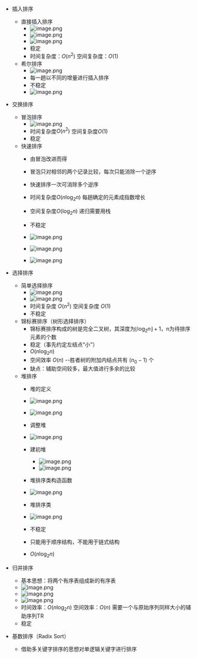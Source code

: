 - 插入排序
	- 直接插入排序
		- ![image.png](https://obsidian-1326430649.cos.ap-chongqing.myqcloud.com/pic/202405151606406.png)
		- ![image.png](https://obsidian-1326430649.cos.ap-chongqing.myqcloud.com/pic/202405151611660.png)
		- ![image.png](https://obsidian-1326430649.cos.ap-chongqing.myqcloud.com/pic/202405151612886.png)
		- 稳定
		- 时间复杂度：$O(n^2)$ 空间复杂度：$O(1)$
	- 希尔排序
		- ![image.png](https://obsidian-1326430649.cos.ap-chongqing.myqcloud.com/pic/202405151613655.png)
		- 每一趟以不同的增量进行插入排序
		- 不稳定
		- ![image.png](https://obsidian-1326430649.cos.ap-chongqing.myqcloud.com/pic/202405151619651.png)

- 交换排序
	- 冒泡排序
		- ![image.png](https://obsidian-1326430649.cos.ap-chongqing.myqcloud.com/pic/202405151620066.png)
		- 时间复杂度$O(n^2)$ 空间复杂度$O(1)$
		- 稳定
	- 快速排序
		- 由冒泡改进而得
		- 冒泡只对相邻的两个记录比较，每次只能消除一个逆序
		- 快速排序一次可消除多个逆序
		- 时间复杂度$O(n\log _2n)$ 每趟确定的元素成指数增长
		- 空间复杂度$O(\log _2n)$ 递归需要用栈
		- 不稳定
		- ![image.png](https://obsidian-1326430649.cos.ap-chongqing.myqcloud.com/pic/202405191102088.png)

		- ![image.png](https://obsidian-1326430649.cos.ap-chongqing.myqcloud.com/pic/202405151645052.png)
		- ![image.png](https://obsidian-1326430649.cos.ap-chongqing.myqcloud.com/pic/202405151654806.png)

- 选择排序
	- 简单选择排序
		- ![image.png](https://obsidian-1326430649.cos.ap-chongqing.myqcloud.com/pic/202405191108122.png)
		- ![image.png](https://obsidian-1326430649.cos.ap-chongqing.myqcloud.com/pic/202405151720783.png)
		- 时间复杂度 $O(n^2)$ 空间复杂度 $O(1)$
		- 不稳定
	- 锦标赛排序（树形选择排序）
		- 锦标赛排序构成的树是完全二叉树，其深度为$\lfloor \log_2n \rfloor + 1$，n为待排序元素的个数
		- 稳定（事先约定左结点“小”）
		- $O(n\log _2n)$
		- 空间效率 $O(n)$ --胜者树的附加内结点共有 $(n_0 - 1)$ 个
		- 缺点：辅助空间较多，最大值进行多余的比较
	- 堆排序
		- 堆的定义
		- ![image.png](https://obsidian-1326430649.cos.ap-chongqing.myqcloud.com/pic/202405161243754.png)
		- ![image.png](https://obsidian-1326430649.cos.ap-chongqing.myqcloud.com/pic/202405161244339.png) 
		- 调整堆
		- ![image.png](https://obsidian-1326430649.cos.ap-chongqing.myqcloud.com/pic/202405161329121.png)

		- 建初堆
			- ![image.png](https://obsidian-1326430649.cos.ap-chongqing.myqcloud.com/pic/202405161305915.png)
			- ![image.png](https://obsidian-1326430649.cos.ap-chongqing.myqcloud.com/pic/202405161330577.png)
		- 堆排序类构造函数
		- ![image.png](https://obsidian-1326430649.cos.ap-chongqing.myqcloud.com/pic/202405161332051.png)
		- 堆排序类
		- ![image.png](https://obsidian-1326430649.cos.ap-chongqing.myqcloud.com/pic/202405161332841.png)

		- 不稳定 
		- 只能用于顺序结构，不能用于链式结构
		- $O(n\log _2n)$
- 归并排序
	- 基本思想：将两个有序表组成新的有序表
	- ![image.png](https://obsidian-1326430649.cos.ap-chongqing.myqcloud.com/pic/202405161339389.png)
	- ![image.png](https://obsidian-1326430649.cos.ap-chongqing.myqcloud.com/pic/202405161340082.png)
	- ![image.png](https://obsidian-1326430649.cos.ap-chongqing.myqcloud.com/pic/202405161340378.png)
	- 时间效率：$O(n \log_2n)$ 空间效率：$O(n)$ 需要一个与原始序列同样大小的辅助序列TR
	- 稳定
- 基数排序（Radix Sort）
	- 借助多关键字排序的思想对单逻辑关键字进行排序





